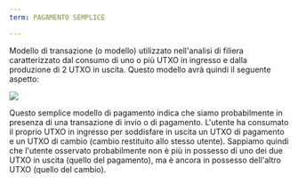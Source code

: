 ```yaml
---
term: PAGAMENTO SEMPLICE

---
```

Modello di transazione (o modello) utilizzato nell'analisi di filiera caratterizzato dal consumo di uno o più UTXO in ingresso e dalla produzione di 2 UTXO in uscita. Questo modello avrà quindi il seguente aspetto:

![](../../dictionnaire/assets/5.webp)

Questo semplice modello di pagamento indica che siamo probabilmente in presenza di una transazione di invio o di pagamento. L'utente ha consumato il proprio UTXO in ingresso per soddisfare in uscita un UTXO di pagamento e un UTXO di cambio (cambio restituito allo stesso utente). Sappiamo quindi che l'utente osservato probabilmente non è più in possesso di uno dei due UTXO in uscita (quello del pagamento), ma è ancora in possesso dell'altro UTXO (quello del cambio).